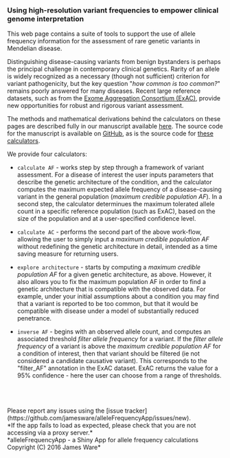 ### Using high-resolution variant frequencies to empower clinical genome interpretation  

This web page contains a suite of tools to support the use of allele frequency information for the assessment of rare genetic variants in Mendelian disease.

Distinguishing disease-causing variants from benign bystanders is perhaps the principal challenge in contemporary clinical genetics. Rarity of an allele is widely recognized as a necessary (though not sufficient) criterion for variant pathogenicity, but the key question "*how common is too common?*" remains poorly answered for many diseases. Recent large reference datasets, such as from the [Exome Aggregation Consortium (ExAC)](http://exac.broadinstitute.org), provide new opportunities for robust and rigorous variant assessment.

The methods and mathematical derivations behind the calculators on these pages are described fully in our manuscript available [here](https://www.nature.com/articles/gim201726).  The source code for the manuscript is available on [GitHub](https://github.com/ImperialCardioGenetics/frequencyFilter), as is the source code for [these calculators](https://github.com/jamesware/alleleFrequencyApp).

We provide four calculators:

- `calculate AF` - works step by step through a framework of variant assessment.  For a disease of interest the user inputs parameters that describe the genetic architecture of the condition, and the calculator computes the maximum expected allele frequency of a disease-causing variant in the general population (*maximum credible population AF*). In a second step, the calculator determinues the maximum tolerated allele count in a specific reference population (such as ExAC), based on the size of the population and at a user-specified confidence level.  

- `calculate AC` - performs the second part of the above work-flow, allowing the user to simply input a *maximum credible population AF* without redefining the genetic architecture in detail, intended as a time saving measure for returning users.  

- `explore architecture` - starts by computing a *maximum credible population AF* for a given genetic architecture, as above.  However, it also allows you to fix the maximum population AF in order to find a genetic architecture that is compatible with the observed data.  For example, under your initial assumptions about a condition you may find that a variant is reported to be too common, but that it would be compatible with disease under a model of substantially reduced penetrance.  

- `inverse AF` - begins with an observed allele count, and computes an associated threshold *filter allele frequency* for a variant.  If the *filter allele frequency* of a variant is above the *maximum credible population AF* for a condition of interest, then that variant should be filtered (ie not considered a candidate causative variant).  This corresponds to the "filter_AF" annotation in the ExAC dataset.  ExAC returns the value for a 95% confidence - here the user can choose from a range of thresholds.
<br>
<br>
<br>
Please report any issues using the [issue tracker](https://github.com/jamesware/alleleFrequencyApp/issues/new).  
<br>
*If the app fails to load as expected, please check that you are not accessing via a proxy server.*  
<br>
*alleleFrequencyApp - a Shiny App for allele frequency calculations Copyright (C) 2016 James Ware*
